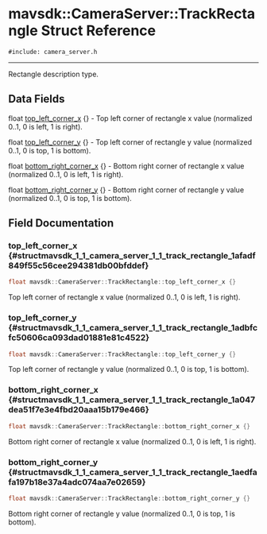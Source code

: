 # mavsdk::CameraServer::TrackRectangle Struct Reference
`#include: camera_server.h`

----


Rectangle description type. 


## Data Fields


float [top_left_corner_x](#structmavsdk_1_1_camera_server_1_1_track_rectangle_1afadf849f55c56cee294381db00bfddef) {} - Top left corner of rectangle x value (normalized 0..1, 0 is left, 1 is right).

float [top_left_corner_y](#structmavsdk_1_1_camera_server_1_1_track_rectangle_1adbfcfc50606ca093dad01881e81c4522) {} - Top left corner of rectangle y value (normalized 0..1, 0 is top, 1 is bottom).

float [bottom_right_corner_x](#structmavsdk_1_1_camera_server_1_1_track_rectangle_1a047dea51f7e3e4fbd20aaa15b179e466) {} - Bottom right corner of rectangle x value (normalized 0..1, 0 is left, 1 is right).

float [bottom_right_corner_y](#structmavsdk_1_1_camera_server_1_1_track_rectangle_1aedfafa197b18e37a4adc074aa7e02659) {} - Bottom right corner of rectangle y value (normalized 0..1, 0 is top, 1 is bottom).


## Field Documentation


### top_left_corner_x {#structmavsdk_1_1_camera_server_1_1_track_rectangle_1afadf849f55c56cee294381db00bfddef}

```cpp
float mavsdk::CameraServer::TrackRectangle::top_left_corner_x {}
```


Top left corner of rectangle x value (normalized 0..1, 0 is left, 1 is right).


### top_left_corner_y {#structmavsdk_1_1_camera_server_1_1_track_rectangle_1adbfcfc50606ca093dad01881e81c4522}

```cpp
float mavsdk::CameraServer::TrackRectangle::top_left_corner_y {}
```


Top left corner of rectangle y value (normalized 0..1, 0 is top, 1 is bottom).


### bottom_right_corner_x {#structmavsdk_1_1_camera_server_1_1_track_rectangle_1a047dea51f7e3e4fbd20aaa15b179e466}

```cpp
float mavsdk::CameraServer::TrackRectangle::bottom_right_corner_x {}
```


Bottom right corner of rectangle x value (normalized 0..1, 0 is left, 1 is right).


### bottom_right_corner_y {#structmavsdk_1_1_camera_server_1_1_track_rectangle_1aedfafa197b18e37a4adc074aa7e02659}

```cpp
float mavsdk::CameraServer::TrackRectangle::bottom_right_corner_y {}
```


Bottom right corner of rectangle y value (normalized 0..1, 0 is top, 1 is bottom).

